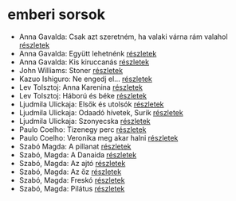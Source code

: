 # emberi sorsok

- Anna Gavalda: Csak azt szeretném, ha valaki várna rám valahol [részletek](../_details/Anna%20Gavalda.md#id_1305)
- Anna Gavalda: Együtt lehetnénk [részletek](../_details/Anna%20Gavalda.md#id_1306)
- Anna Gavalda: Kis kiruccanás [részletek](../_details/Anna%20Gavalda.md#id_1427)
- John Williams: Stoner [részletek](../_details/John%20Williams.md#id_1004)
- Kazuo Ishiguro: Ne engedj el… [részletek](../_details/Kazuo%20Ishiguro.md#id_158)
- Lev Tolsztoj: Anna Karenina [részletek](../_details/Lev%20Tolsztoj.md#id_778)
- Lev Tolsztoj: Háború és béke [részletek](../_details/Lev%20Tolsztoj.md#id_563)
- Ljudmila Ulickaja: Elsők és utolsók [részletek](../_details/Ljudmila%20Ulickaja.md#id_1287)
- Ljudmila Ulickaja: Odaadó hívetek, Surik [részletek](../_details/Ljudmila%20Ulickaja.md#id_1291)
- Ljudmila Ulickaja: Szonyecska [részletek](../_details/Ljudmila%20Ulickaja.md#id_1289)
- Paulo Coelho: Tizenegy perc [részletek](../_details/Paulo%20Coelho.md#id_263)
- Paulo Coelho: Veronika meg akar halni [részletek](../_details/Paulo%20Coelho.md#id_264)
- Szabó Magda: A pillanat [részletek](../_details/Szab%C3%B3%20Magda.md#id_1336)
- Szabó, Magda: A Danaida [részletek](../_details/Szab%C3%B3%2C%20Magda.md#id_1350)
- Szabó, Magda: Az ajtó [részletek](../_details/Szab%C3%B3%2C%20Magda.md#id_1357)
- Szabó, Magda: Az őz [részletek](../_details/Szab%C3%B3%2C%20Magda.md#id_1348)
- Szabó, Magda: Freskó [részletek](../_details/Szab%C3%B3%2C%20Magda.md#id_1347)
- Szabó, Magda: Pilátus [részletek](../_details/Szab%C3%B3%2C%20Magda.md#id_1351)